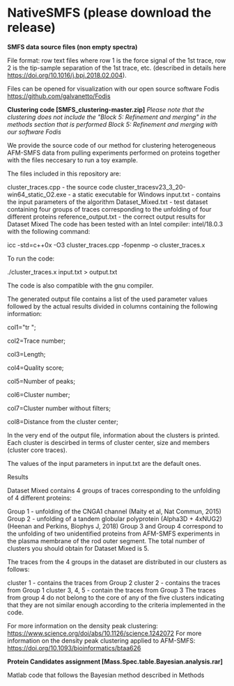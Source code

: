 # NativeSMFS (please download the release) 
**SMFS data source files (non empty spectra)**

File format: row text files where row 1 is the force signal of the 1st trace, row 2 is the tip-sample separation of the 1st trace, etc.
(described in details here https://doi.org/10.1016/j.bpj.2018.02.004).

Files can be opened for visualization with our open source software Fodis https://github.com/galvanetto/Fodis

**Clustering code [SMFS_clustering-master.zip]**
_Please note that the clustering does not include the "Block 5: Refinement and merging" in the methods section that is performed Block 5: Refinement and merging with our software Fodis_

We provide the source code of our method for clustering heterogeneous AFM-SMFS data from pulling experiments performed on proteins together with the files neccesary to run a toy example.

The files included in this repository are:

cluster_traces.cpp - the source code
cluster_tracesv23_3_20-win64_static_O2.exe - a static executable for Windows
input.txt - contains the input parameters of the algorithm
Dataset_Mixed.txt - test dataset containing four groups of traces corresponding to the unfolding of four different proteins
reference_output.txt - the correct output results for Dataset Mixed
The code has been tested with an Intel compiler: intel/18.0.3 with the following command:

icc -std=c++0x -O3 cluster_traces.cpp -fopenmp -o cluster_traces.x

To run the code:

./cluster_traces.x input.txt > output.txt

The code is also compatible with the gnu compiler.

The generated output file contains a list of the used parameter values followed by the actual results divided in columns containing the following information:

col1="tr ";

col2=Trace number;

col3=Length;

col4=Quality score;

col5=Number of peaks;

col6=Cluster number;

col7=Cluster number without filters;

col8=Distance from the cluster center;

In the very end of the output file, information about the clusters is printed. Each cluster is descirbed in terms of cluster center, size and members (cluster core traces).

The values of the input parameters in input.txt are the default ones.

Results

Dataset Mixed contains 4 groups of traces corresponding to the unfolding of 4 different proteins:

Group 1 - unfolding of the CNGA1 channel (Maity et al, Nat Commun, 2015)
Group 2 - unfolding of a tandem globular polyprotein (Alpha3D + 4xNUG2) (Heenan and Perkins, Biophys J, 2018)
Group 3 and Group 4 correspond to the unfolding of two unidentified proteins from AFM-SMFS experiments in the plasma membrane of the rod outer segment.
The total number of clusters you should obtain for Dataset Mixed is 5.

The traces from the 4 groups in the dataset are distributed in our clusters as follows:

cluster 1 - contains the traces from Group 2
cluster 2 - contains the traces from Group 1
cluster 3, 4, 5 - contain the traces from Group 3
The traces from group 4 do not belong to the core of any of the five clusters indicating that they are not similar enough according to the criteria implemented in the code.

For more information on the density peak clustering: https://www.science.org/doi/abs/10.1126/science.1242072
For more information on the density peak clustering applied to AFM-SMFS:  https://doi.org/10.1093/bioinformatics/btaa626

**Protein Candidates assignment [Mass.Spec.table.Bayesian.analysis.rar]**

Matlab code that follows the Bayesian method described in Methods

